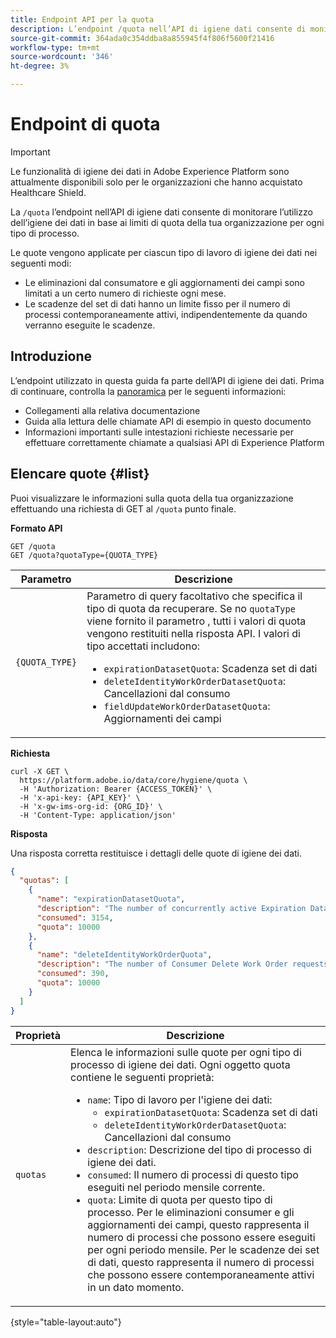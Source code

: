 ```yaml
---
title: Endpoint API per la quota
description: L’endpoint /quota nell’API di igiene dati consente di monitorare l’utilizzo dell’igiene dei dati in base ai limiti della quota mensile della tua organizzazione per ogni tipo di lavoro.
source-git-commit: 364ada0c354ddba8a855945f4f806f5600f21416
workflow-type: tm+mt
source-wordcount: '346'
ht-degree: 3%

---
```


# Endpoint di quota

>[!IMPORTANT]
>
>Le funzionalità di igiene dei dati in Adobe Experience Platform sono attualmente disponibili solo per le organizzazioni che hanno acquistato Healthcare Shield.

La `/quota` l’endpoint nell’API di igiene dati consente di monitorare l’utilizzo dell’igiene dei dati in base ai limiti di quota della tua organizzazione per ogni tipo di processo.

Le quote vengono applicate per ciascun tipo di lavoro di igiene dei dati nei seguenti modi:

* Le eliminazioni dal consumatore e gli aggiornamenti dei campi sono limitati a un certo numero di richieste ogni mese.
* Le scadenze del set di dati hanno un limite fisso per il numero di processi contemporaneamente attivi, indipendentemente da quando verranno eseguite le scadenze.

## Introduzione

L’endpoint utilizzato in questa guida fa parte dell’API di igiene dei dati. Prima di continuare, controlla la [panoramica](./overview.md) per le seguenti informazioni:

* Collegamenti alla relativa documentazione
* Guida alla lettura delle chiamate API di esempio in questo documento
* Informazioni importanti sulle intestazioni richieste necessarie per effettuare correttamente chiamate a qualsiasi API di Experience Platform

## Elencare quote {#list}

Puoi visualizzare le informazioni sulla quota della tua organizzazione effettuando una richiesta di GET al `/quota` punto finale.

**Formato API**

```http
GET /quota
GET /quota?quotaType={QUOTA_TYPE}
```

| Parametro | Descrizione |
| --- | --- |
| `{QUOTA_TYPE}` | Parametro di query facoltativo che specifica il tipo di quota da recuperare. Se no `quotaType` viene fornito il parametro , tutti i valori di quota vengono restituiti nella risposta API. I valori di tipo accettati includono:<ul><li>`expirationDatasetQuota`: Scadenza set di dati</li><li>`deleteIdentityWorkOrderDatasetQuota`: Cancellazioni dal consumo</li><li>`fieldUpdateWorkOrderDatasetQuota`: Aggiornamenti dei campi</li></ul> |

**Richiesta**

```shell
curl -X GET \
  https://platform.adobe.io/data/core/hygiene/quota \
  -H 'Authorization: Bearer {ACCESS_TOKEN}' \
  -H 'x-api-key: {API_KEY}' \
  -H 'x-gw-ims-org-id: {ORG_ID}' \
  -H 'Content-Type: application/json'
```

**Risposta**

Una risposta corretta restituisce i dettagli delle quote di igiene dei dati.

```json
{
  "quotas": [
    {
      "name": "expirationDatasetQuota",
      "description": "The number of concurrently active Expiration Dataset Delete Work Order requests for the organization.",
      "consumed": 3154,
      "quota": 10000
    },
    {
      "name": "deleteIdentityWorkOrderQuota",
      "description": "The number of Consumer Delete Work Order requests for the organization for this month.",
      "consumed": 390,
      "quota": 10000
    }
  ]
}
```

| Proprietà | Descrizione |
| --- | --- |
| `quotas` | Elenca le informazioni sulle quote per ogni tipo di processo di igiene dei dati. Ogni oggetto quota contiene le seguenti proprietà:<ul><li>`name`: Tipo di lavoro per l&#39;igiene dei dati:<ul><li>`expirationDatasetQuota`: Scadenza set di dati</li><li>`deleteIdentityWorkOrderDatasetQuota`: Cancellazioni dal consumo</li></ul></li><li>`description`: Descrizione del tipo di processo di igiene dei dati.</li><li>`consumed`: Il numero di processi di questo tipo eseguiti nel periodo mensile corrente.</li><li>`quota`: Limite di quota per questo tipo di processo. Per le eliminazioni consumer e gli aggiornamenti dei campi, questo rappresenta il numero di processi che possono essere eseguiti per ogni periodo mensile. Per le scadenze dei set di dati, questo rappresenta il numero di processi che possono essere contemporaneamente attivi in un dato momento.</li></ul> |

{style=&quot;table-layout:auto&quot;}
